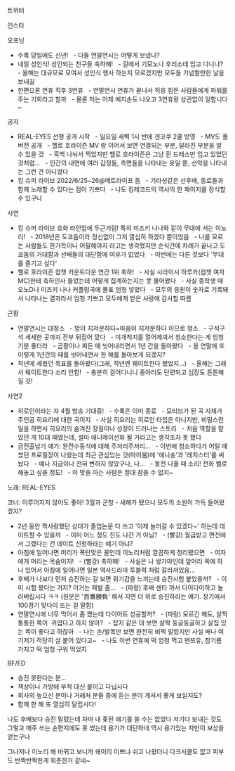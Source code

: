 


트위터



인스타

오프닝
- 수록 당일에도 신년!
  - 다들 연말연시는 어떻게 보냈나?
- 내일 성인식! 성인되는 친구들 축하해!
  - 길에서 기모노나 후리소데 입고 다니나?
  - 올해는 대규모로 모여서 성인식 행사 하는지 모르겠지만 모두들 기념할만한 날을 보내길
- 한편으론 연휴 직후 3연휴
  - 연말연시 연휴가 끝나서 적응 힘든 사람들에게 파워를 주는 기회라고 할까
  - 물론 저는 어제 에지손도 나오고 3연휴랑 상관없이 일합니다~

공지
- REAL-EYES 선행 공개 시작
  - 일요일 새벽 1시 반에 겐코쿠 2쿨 방영
  - MV도 풀버전 공개
  - 헬로 호라이즌 MV 랑 이어서 보면 연결되는 부분, 달라진 부분을 알 수 있을 것
  - 흑백 나눠서 찍었지만 헬로 호라이즌은 그냥 흰 드레스만 입고 있었던 것처럼...
  - 인간의 내면에 여러 감정들, 측면들을 나타내는 옷일 뿐, 선악을 나타내는 그런 건 아니었다
- 킹 슈퍼 라이브 2022/6/25~26@메트라이프 돔
  - 기라성같은 선후배, 동료들과 함께 노래할 수 있다는 점이 기쁘다
  - 나도 킹레코드의 역사의 한 페이지를 장식할 수 있구나

사연
- 킹 슈퍼 라이브 호화 라인업에 두근거림! 특히 미즈키 나나와 같이 무대에 서는 이노리!
  - 2018년은 도쿄돔이라 정신없이 그저 열심히 하겠다 뿐이었음
  - 나를 모르는 사람들도 한가득이니 어필해야지 라고는 생각했지만 순식간에 차례가 끝나고 도쿄돔의 거대함과 선배들의 대단함에 여유가 없었다
  - 이번에는 다른 것보다 '무대를 즐기고 싶다'
- 헬로 호라이즌 컴챗 카운트다운 연간 1위 축하!
  - 사실 시라이시 하루카(컴챗 여자 MC)한테 축하인사 들었는데 어떻게 집계하는지는 못 물어봤다
  - 사실 중학생 때 오노D나 미즈키 나나 커플링곡에 몰표 엄청 넣었다
  - 모두의 응원이 숫자로 기록돼서 나타나는 결과라서 엄청 기쁘고 모두에게 받은 사랑에 감사할 따름

근황
- 연말연시는 대청소
  - 방이 지저분하다=마음이 지저분하다 이므로 청소
  - 구석구석 세세한 곳까지 전부 뒤집어 깠다
  - 미개척지를 열어제껴서 청소한다는 게 엄청 기분 좋더라
  - 곰팡이나 찌든 때 씻어내리면서 1년 간을 돌아봤다
  - 올 연말에 또 이렇게 1년간의 때를 씻어내면서 한 해를 돌아보게 되겠지?
- 작년에 세웠던 목표를 돌아봤다(그래, 작년엔 웨이트한다 했었지...)
  - 올해는 그래서 웨이트한다 소리 안함!
  - 충분히 걸어다니니 종아리도 단련되고 심장도 튼튼해질 것!

사연2
- 히로인이라는 자 4월 방송 기대중!
  - 수록은 이미 종료
  - 모티브가 된 곡 자체가 주인공 히요리에 대한 곡이지
  - 사실 히요리는 히로인 타입은 아니지만, 비밀스런 일을 하면서 히요리의 숨겨진 장점이나 성장이 드러나는 스토리
  - 처음 역할을 맡았던 게 10대 때였는데, 설마 애니메이션화 될 거라고는 생각조차 못 했다
- 금전출납기 얘기: 완전수동식에 대해 주저리주저리...
  - 이번에 청소하다가 어릴 때 썼던 프로필장이 나왔는데 최근 관심있는 것(마이붐)에 '애니송'과 '레지스터'를 써놨다
  - 예나 지금이나 전혀 변하지 않았구나, 나...
  - 동전 나올 때 소리! 전화 벨로 해놓고 싶을 정도!
  - 이 맛을 아는 사람은 절대 참을 수 없지~

노래: REAL-EYES

코너: 이루어지지 않아도 좋아! 3월과 군청 - 새해가 됐으니 모두의 소원이 가득 들어왔겠지?
- 2년 동안 짝사랑했던 상대가 졸업논문 다 쓰고 '이제 놀러갈 수 있겠다~' 하는데 데이트할 수 있을까
  - 이미 어느 정도 진도 나간 거 아님?
  - (빨강) 월급받고 면전에서 그랬다는 건 데이트 신청하라는 얘기 아냐?
- 아침에 일어나면 머리가 폭탄맞은 꼴인데 이노리처럼 깔끔하게 정리됐으면
  - 여자에게 머리는 목숨이지!
  - (빨강) 축하해!
  - 사실은 나 쌍가마인데 앞머리 쪽에 하나 있어서 아침에 일어나면 일본 역사드라마 투블럭 처럼 갈라져있음...
- 후배가 나보다 먼저 승진하는 걸 보면 위기감을 느끼는데 승진시험 붙었을까?
  - 이미 시험 봤다는 거지? 이거는 제발 좀...
  - (파랑) 후배 센타 까서 다이다이하고 눌러버립시다 ㅋㅋ
(원문은 '百番勝負' 해서 지면 더 위로 승진하라는 얘기. 장기에서 100경기 맞다이 뜨는 걸 말함)
- 연말연시에 너무 먹어서 좀 쪘는데 다이어트 성공할까?
  - (파랑) 모르긴 해도, 살짝 통통한 쪽이  귀엽다고 하지 않아?
  - 잡지 같은 데 보면 살짝 둥글둥글하고 살집 있는 쪽이 좋다고 하잖아
  - 나는 손/발목만 보면 완전히 비쩍 말랐지만 사실 배나 여기저기 적당히 살 붙어 있다고~
  - 나도 이번 연휴에 떡 엄청 먹고 멘쯔유, 참기름 가지고 떡 엄청 구워 먹었지

BF/ED
- 승진 못한다는 분...
- 책상이나 가방에 부적 대신 붙이고 다닙시다
- 회사의 높으신 분이나 거래처 분들 중에 듣는 분이 계셔서 좋게 보실지도?
- 함께 한 해 또 열심히 달립시다!

나도 후배보다 승진 밀렸는데 차마 내 좆된 얘기를 쓸 수는 없었다
저기다 보내는 것도 그렇고 매주 쓰는 손편지에도 못 썼는데 용기가 대단하네
역시 용기있는 자만이 보상을 얻는구나

그나저나 이노리 해 바뀌고 보니까 왜이리 이쁘냐
쉬고 나왔더니 다크서클도 없고 피부도 반짝반짝한게 회춘한거 같네~
